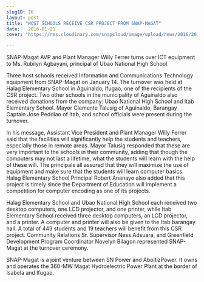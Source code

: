 ```yaml
---
slugID: 16
layout: post
title: "HOST SCHOOLS RECEIVE CSR PROJECT FROM SNAP-MAGAT"
date:   2016-01-21 
cover: "https://res.cloudinary.com/snapcloud/image/upload/news/2016/2016-1-snap.jpg"

---
```

SNAP-Magat AVP and Plant Manager Willy Ferrer turns over ICT equipment to Ms. Rubilyn Agbayani, principal of Ubao National High School.


Three host schools received Information and Communications Technology equipment from SNAP-Magat on January 14. The turnover was held at Halag Elementary School in Aguinaldo, Ifugao, one of the recipients of the CSR project. Two other schools in the municipality of Aguinaldo also received donations from the company: Ubao National High School and Itab Elementary School. Mayor Clemente Talusig of Aguinaldo, Barangay Captain Jose Peddiao of Itab, and school officials were present during the turnover.


In his message, Assistant Vice President and Plant Manager Willy Ferrer said that the facilities will significantly help the students and teachers, especially those in remote areas. Mayor Talusig responded that these are very important to the schools in their community, adding that though the computers may not last a lifetime, what the students will learn with the help of these will. The principals all assured that they will maximize the use of equipment and make sure that the students will learn computer basics. Halag Elementary School Principal Robert Ananayo also added that this project is timely since the Department of Education will implement a competition for computer encoding as one of its projects.


Halag Elementary School and Ubao National High School each received two desktop computers, one LCD projector, and one printer, while Itab Elementary School received three desktop computers, an LCD projector, and a printer. A computer and printer will also be given to the Itab barangay hall. A total of 443 students and 19 teachers will benefit from this CSR project. Community Relations Sr. Supervisor Ness Adsuara, and Greenfield Development Program Coordinator Novelyn Bilagon represented SNAP-Magat at the turnover ceremony.


SNAP-Magat is a joint venture between SN Power and AboitizPower. It owns and operates the 360-MW Magat Hydroelectric Power Plant at the border of Isabela and Ifugao.